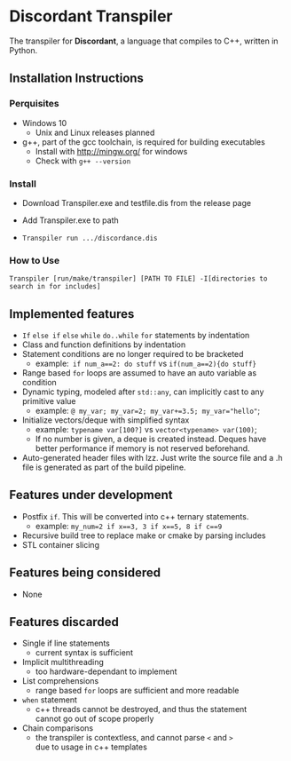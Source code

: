 # Discordant Transpiler
The transpiler for **Discordant**, a language that compiles to C++, written in Python. 
## Installation Instructions
### Perquisites
+  Windows 10
    +   Unix and Linux releases planned
+ g++, part of the gcc toolchain, is required for building executables  
    +  Install with http://mingw.org/ for windows  
    +  Check with `g++ --version`
### Install
   + Download Transpiler.exe and testfile.dis from the release page
   
   + Add Transpiler.exe to path
        
   + `Transpiler run .../discordance.dis`  

   
### How to Use
    Transpiler [run/make/transpiler] [PATH TO FILE] -I[directories to search in for includes]
## Implemented features
+ `If` `else if` `else` `while` `do..while` `for` statements by indentation  
+ Class and function definitions by indentation  
+ Statement conditions are no longer required to be bracketed  
    + example:` if num_a==2: do stuff` vs `if(num_a==2){do stuff}`  
+ Range based `for` loops are assumed to have an auto variable as condition  
+ Dynamic typing, modeled after `std::any`, can implicitly cast to any primitive value  
    + example: `@ my_var; my_var=2; my_var+=3.5; my_var="hello"`;   
+ Initialize vectors/deque with simplified syntax  
    + example: `typename var[100?]` vs `vector<typename> var(100)`;  
    + If no number is given, a deque is created instead. Deques have better performance if memory is not reserved beforehand. 
+ Auto-generated header files with lzz. Just write the source file and a .h file is generated as part of the build pipeline. 
## Features under development
+ Postfix `if`. This will be converted into c++ ternary statements.
    +  example: `my_num=2 if x==3, 3 if x==5, 8 if c==9`
+ Recursive build tree to replace make or cmake by parsing includes
+ STL container slicing
## Features being considered
+  None
## Features discarded
+   Single if line statements
    +   current syntax is sufficient
+   Implicit multithreading
    +   too hardware-dependant to implement
+   List comprehensions
    +   range based `for` loops are sufficient and more readable
+   `when` statement
    +   c++ threads cannot be destroyed, and thus the statement  
    cannot go out of scope properly
+   Chain comparisons
    +   the transpiler is contextless, and cannot parse `<` and `>`  
    due to usage in c++ templates
